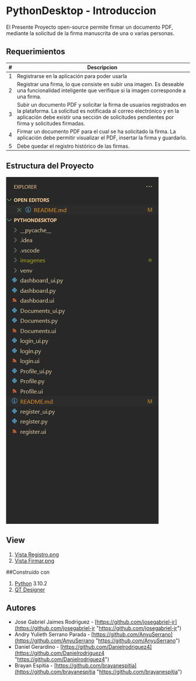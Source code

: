 # PythonDesktop - Introduccion
El Presente Proyecto  open-source permite firmar un documento PDF, mediante la solicitud de la firma manuscrita de una o varias personas.
## Requerimientos
|#   | Descripcion   |
| ------------ | ------------ |
|  1 | Registrarse en la aplicación para poder usarla  |
|  2 | Registrar una firma, lo que consiste en subir una imagen. Es deseable una funcionalidad inteligente que verifique si la imagen corresponde a una firma.  |
|  3 | Subir un documento PDF y solicitar la firma de usuarios registrados en la plataforma. La solicitud es notificada al correo electrónico y en la aplicación debe existir una sección de solicitudes pendientes por firma y solicitudes firmadas.  |
|   4|  Firmar un documento PDF para el cual se ha solicitado la firma. La aplicación debe permitir visualizar el PDF, insertar la firma y guardarlo. |
|5|Debe quedar el registro histórico de las firmas.|

## Estructura del Proyecto

![](https://github.com/Arquitectura-de-Software-UFPS-2022-I/PythonDesktop/blob/fb8e3d3398dc59b7988225877f673b08df7c81f7/imagenes/Estructura.PNG)
## View
1. [Vista Registro.png](https://drive.google.com/file/d/1rlFoG3JBsDCiCTuPeg1wrscOk_Vr9N1y/view?usp=sharing "Vista Registro")
1. [Vista Firmar.png](https://drive.google.com/file/d/1HcREKE-9J-5gmj_Cn2UQQv46oxw4Fpzd/view?usp=sharing "Vista Firmar")


##Construido con

1) [Python](https://www.python.org/downloads/ "Python") 3.10.2
2) [QT Designer](https://build-system.fman.io/qt-designer-download "QT Designer")

## Autores
- Jose Gabriel Jaimes Rodriguez - [https://github.com/josegabriel-jr](https://github.com/josegabriel-jr "https://github.com/josegabriel-jr")
- Andry Yulieth Serrano Parada - [https://github.com/AnyuSerrano](https://github.com/AnyuSerrano "https://github.com/AnyuSerrano")
- Daniel Gerardino - [https://github.com/Danielrodriguez4](https://github.com/Danielrodriguez4 "https://github.com/Danielrodriguez4")
- Brayan Espitia - [https://github.com/brayanespitia](https://github.com/brayanespitia "https://github.com/brayanespitia")
